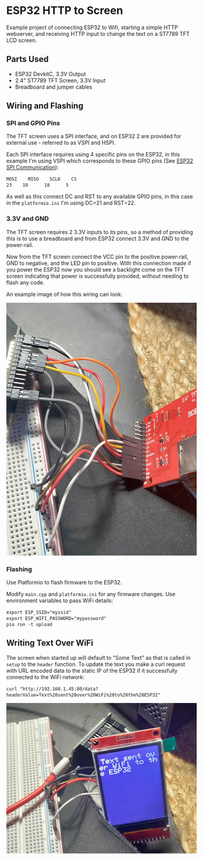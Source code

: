 # ESP32 HTTP to Screen
Example project of connecting ESP32 to Wifi, starting a simple HTTP webserver, and receiving HTTP input to change the text on a ST7789 TFT LCD screen.

## Parts Used

- ESP32 DevkitC, 3.3V Output
- 2.4" ST7789 TFT Screen, 3.3V Input
- Breadboard and jumper cables

## Wiring and Flashing

### SPI and GPIO Pins
The TFT screen uses a SPI interface, and on ESP32 2 are provided for external use - referred to as VSPI and HSPI.

Each SPI interface requires using 4 specific pins on the ESP32, in this example I'm using VSPI which corresponds to these GPIO pins (See [ESP32 SPI Communication](https://randomnerdtutorials.com/esp32-spi-communication-arduino/)):

```
MOSI	MISO	SCLK	CS
23	  19	  18	  5
```

As well as this connect DC and RST to any available GPIO pins, in this case in the `platformio.ini` I'm using DC=21 and RST=22.

### 3.3V and GND
The TFT screen requires 2 3.3V inputs to its pins, so a method of providing this is to use a breadboard and from ESP32 connect 3.3V and GND to the power-rail.

Now from the TFT screen connect the VCC pin to the positive power-rail, GND to negative, and the LED pin to positive. With this connection made if you power the ESP32 now you should see a backlight come on the TFT screen indicating that power is successfully provided, without needing to flash any code.

An example image of how this wiring can look:

![Wiring](images/tft_st7789_wiring.jpg)

### Flashing
Use Platformio to flash firmware to the ESP32.

Modify `main.cpp` and `platformio.ini` for any firmware changes. Use environment variables to pass WiFi details:

```
export ESP_SSID="myssid"
export ESP_WIFI_PASSWORD="mypassword"
pio run -t upload
```

## Writing Text Over WiFi
The screen when started up will default to "Some Text" as that is called in `setup` to the `header` function. To update the text you make a curl request with URL encoded data to the static IP of the ESP32 if it successfully connected to the WiFi network:

```
curl "http://192.168.1.45:80/data?headerValue=Text%20sent%20over%20WiFi%20to%20the%20ESP32"
```

![WifiSend](images/tft_st7789_wifisend.jpg)

